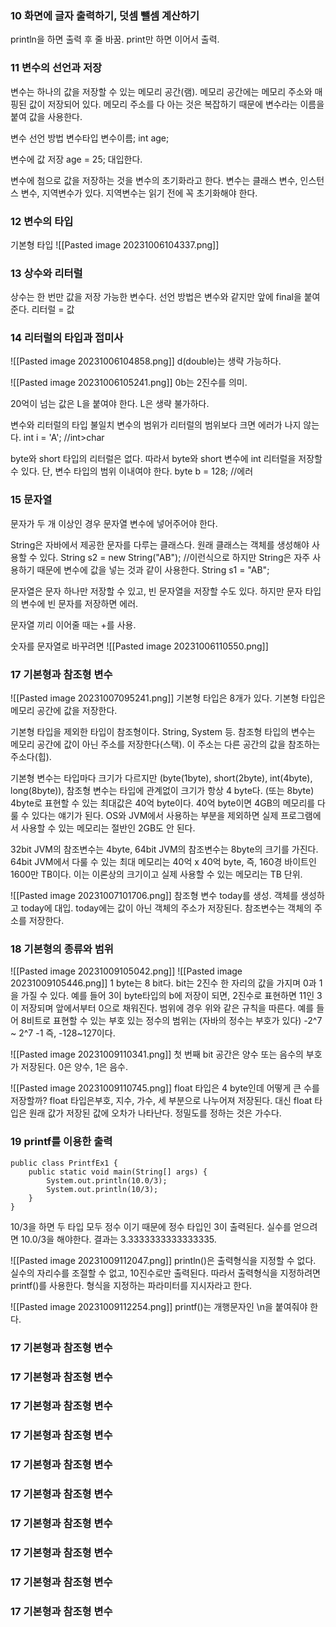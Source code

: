### 10 화면에 글자 출력하기, 덧셈 뺄셈 계산하기
println을 하면 출력 후 줄 바꿈.
print만 하면 이어서 출력.

### 11 변수의 선언과 저장
변수는 하나의 값을 저장할 수 있는 메모리 공간(램). 
메모리 공간에는 메모리 주소와 매핑된 값이 저장되어 있다.
메모리 주소를 다 아는 것은 복잡하기 때문에 변수라는 이름을 붙여 값을 사용한다.

변수 선언 방법
변수타입 변수이름;
int age;

변수에 값 저장
age = 25;
대입한다.

변수에 첨으로 값을 저장하는 것을 변수의 초기화라고 한다.
변수는 클래스 변수, 인스턴스 변수, 지역변수가 있다.
지역변수는 읽기 전에 꼭 초기화해야 한다. 

### 12 변수의 타입
기본형 타입
![[Pasted image 20231006104337.png]]

### 13 상수와 리터럴
상수는 한 번만 값을 저장 가능한 변수다.
선언 방법은 변수와 같지만 앞에 final을 붙여준다.
리터럴 = 값

### 14 리터럴의 타입과 접미사
![[Pasted image 20231006104858.png]]
d(double)는 생략 가능하다.

![[Pasted image 20231006105241.png]]
0b는 2진수를 의미.

20억이 넘는 값은 L을 붙여야 한다. L은 생략 불가하다.

변수와 리터럴의 타입 불일치
변수의 범위가 리터럴의 범위보다 크면 에러가 나지 않는다.
int i = 'A'; //int>char

byte와 short 타입의 리터럴은 없다. 따라서 byte와 short 변수에 int 리터럴을 저장할 수 있다. 단, 변수 타입의 범위 이내여야 한다.
byte b = 128; //에러

### 15 문자열
문자가 두 개 이상인 경우 문자열 변수에 넣어주어야 한다.

String은 자바에서 제공한 문자를 다루는 클래스다.
원래 클래스는 객체를 생성해야 사용할 수 있다.
String s2 = new String("AB"); //이런식으로
하지만 String은 자주 사용하기 때문에 변수에 값을 넣는 것과 같이 사용한다.
String s1 = "AB";

문자열은 문자 하나만 저장할 수 있고, 빈 문자열을 저장할 수도 있다. 하지만 문자 타입의 변수에 빈 문자를 저장하면 에러.

문자열 끼리 이어줄 때는 +를 사용.

숫자를 문자열로 바꾸려면
![[Pasted image 20231006110550.png]]

### 17 기본형과 참조형 변수
![[Pasted image 20231007095241.png]]
기본형 타입은 8개가 있다. 기본형 타입은 메모리 공간에 값을 저장한다.

기본형 타입을 제외한 타입이 참조형이다. String, System 등.
참조형 타입의 변수는 메모리 공간에 값이 아닌 주소를 저장한다(스택). 
이 주소는 다른 공간의 값을 참조하는 주소다(힙).

기본형 변수는 타입마다 크기가 다르지만 (byte(1byte), short(2byte), int(4byte), long(8byte)),
참조형 변수는 타입에 관계없이 크기가 항상 4 byte다. (또는 8byte)
4byte로 표현할 수 있는 최대값은 40억 byte이다. 40억 byte이면 4GB의 메모리를 다룰 수 있다는 얘기가 된다. 
OS와 JVM에서 사용하는 부분을 제외하면 실제 프로그램에서 사용할 수 있는 메모리는 절반인 2GB도 안 된다.

32bit JVM의 참조변수는 4byte, 64bit JVM의 참조변수는 8byte의 크기를 가진다. 64bit JVM에서 다룰 수 있는 최대 메모리는 40억 x 40억 byte, 즉, 160경 바이트인 1600만 TB이다. 이는 이론상의 크기이고 실제 사용할 수 있는 메모리는 TB 단위.

![[Pasted image 20231007101706.png]]
참조형 변수 today를 생성.
객체를 생성하고 today에 대입.
today에는 값이 아닌 객체의 주소가 저장된다.
참조변수는 객체의 주소를 저장한다. 

### 18 기본형의 종류와 범위
![[Pasted image 20231009105042.png]]
![[Pasted image 20231009105446.png]]
1 byte는 8 bit다. bit는 2진수 한 자리의 값을 가지며 0과 1을 가질 수 있다.
예를 들어 3이 byte타입의 b에 저장이 되면, 2진수로 표현하면 11인 3이 저장되며 앞에서부터 0으로 채워진다.
범위에 경우 위와 같은 규칙을 따른다. 예를 들어 8비트로 표현할 수 있는 부호 있는 정수의 범위는 (자바의 정수는 부호가 있다) -2^7 ~ 2^7 -1 즉, -128~127이다.

![[Pasted image 20231009110341.png]]
첫 번째 bit 공간은 양수 또는 음수의 부호가 저장된다. 0은 양수, 1은 음수. 

![[Pasted image 20231009110745.png]]
float 타입은 4 byte인데 어떻게 큰 수를 저장할까? float 타입은부호, 지수, 가수, 세 부분으로 나누어져 저장된다. 대신 float 타입은 원래 값가 저장된 값에 오차가 나타난다. 정밀도를 정하는 것은 가수다. 

### 19 printf를 이용한 출력
```
public class PrintfEx1 {  
    public static void main(String[] args) {  
        System.out.println(10.0/3);  
        System.out.println(10/3);  
    }  
}
```
10/3을 하면 두 타입 모두 정수 이기 때문에 정수 타입인 3이 출력된다. 실수를 얻으려면 10.0/3을 해야한다. 결과는 3.3333333333333335. 

![[Pasted image 20231009112047.png]]
println()은 출력형식을 지정할 수 없다. 실수의 자리수를 조절할 수 없고, 10진수로만 출력된다. 따라서 출력형식을 지정하려면 printf()를 사용한다. 형식을 지정하는 파라미터를 지시자라고 한다.

![[Pasted image 20231009112254.png]]
printf()는 개행문자인 \\n을 붙여줘야 한다.
















### 17 기본형과 참조형 변수
### 17 기본형과 참조형 변수
### 17 기본형과 참조형 변수
### 17 기본형과 참조형 변수
### 17 기본형과 참조형 변수
### 17 기본형과 참조형 변수
### 17 기본형과 참조형 변수
### 17 기본형과 참조형 변수
### 17 기본형과 참조형 변수
### 17 기본형과 참조형 변수
